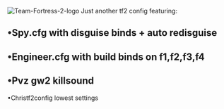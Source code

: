 ![Team-Fortress-2-logo](https://user-images.githubusercontent.com/119701717/232516056-62d4d149-da3c-42c1-8ad5-ee4f9efcdb06.png)
Just another tf2 config featuring:

•Spy.cfg with disguise binds + auto redisguise
------------------------------------------------
•Engineer.cfg with build binds on f1,f2,f3,f4
------------------------------------------------
•Pvz gw2 killsound
--------------------------------
•Christf2config lowest settings
